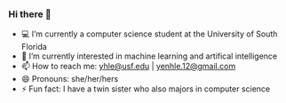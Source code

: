 ### Hi there 👋
- 💻 I’m currently a computer science student at the University of South Florida
- 🌱 I’m currently interested in machine learning and artifical intelligence 
- 📫 How to reach me: yhle@usf.edu | yenhle.12@gmail.com
- 😄 Pronouns: she/her/hers
- ⚡ Fun fact: I have a twin sister who also majors in computer science

<!--
**yenhle/yenhle** is a ✨ _special_ ✨ repository because its `README.md` (this file) appears on your GitHub profile.

Here are some ideas to get you started:

- 🔭 I’m currently working on ...
- 🌱 I’m currently learning ...
- 👯 I’m looking to collaborate on ...
- 🤔 I’m looking for help with ...
- 💬 Ask me about ...
- 📫 How to reach me: ...
- 😄 Pronouns: ...
- ⚡ Fun fact: ...
-->
